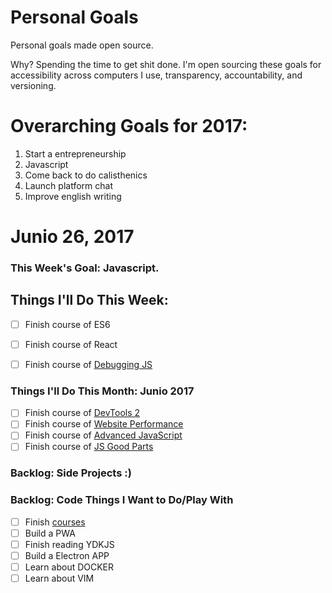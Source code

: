 Personal Goals
==============

Personal goals made open source.

Why? Spending the time to get shit done. I'm open sourcing these goals for accessibility across computers I use, transparency, accountability, and versioning.

# Overarching Goals for 2017:
1. Start a entrepreneurship
2. Javascript
3. Come back to do calisthenics
4. Launch platform chat
5. Improve english writing

# Junio 26, 2017

### This Week's Goal: Javascript.

## Things I'll Do This Week:
- [ ] Finish course of ES6
- [ ] Finish course of React
- [ ] Finish course of [Debugging JS](https://frontendmasters.com/courses/debugging-javascript/)


### Things I'll Do This Month: Junio 2017
- [ ] Finish course of [DevTools 2](https://frontendmasters.com/courses/chrome-dev-tools/)
- [ ] Finish course of [Website Performance](https://frontendmasters.com/courses/website-performance/)
- [ ] Finish course of [Advanced JavaScript](https://frontendmasters.com/courses/advanced-javascript/)
- [ ] Finish course of [JS Good Parts](https://frontendmasters.com/courses/good-parts-javascript-web/)

### Backlog: Side Projects :)


### Backlog: Code Things I Want to Do/Play With
- [ ] Finish [courses](https://github.com/kevinrodbe/personal-goals/tree/master/content-list/courses.md)
- [ ] Build a PWA
- [ ] Finish reading YDKJS
- [ ] Build a Electron APP
- [ ] Learn about DOCKER
- [ ] Learn about VIM
